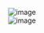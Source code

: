 <p align="center">


  
![image](https://64.media.tumblr.com/a51e154b3f29e15dfa1fde8cca5a6f50/c2395a4f37284308-7a/s540x810/d8d2fad2d787010b07c6198084bf812c4ea5977a.pnj)<br>![image](https://64.media.tumblr.com/50096ca13d9db5962222dc4dc0d06d1e/c2395a4f37284308-f2/s540x810/5e0c49af68cf7d25c9b238a44682943fe3578081.pnj)
